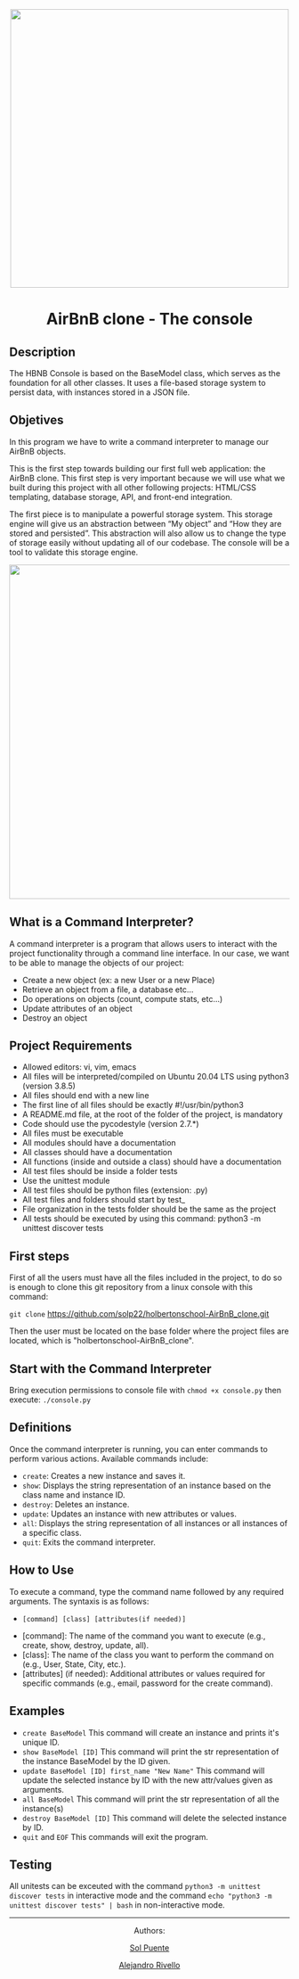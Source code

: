 <div align="center">
  
<img src= "https://github.com/solp22/holbertonschool-AirBnB_clone/assets/124692695/ed8ff7dd-177e-40b0-bbd2-812d2f3c5aa2" width=500 />

</div>
<h1 align="center"> AirBnB clone - The console </h1>

## Description
The HBNB Console is based on the BaseModel class, which serves as the foundation for all other classes. It uses a file-based storage system to persist data, with instances stored in a JSON file.

## Objetives
In this program we have to write a command interpreter to manage our AirBnB objects.

This is the first step towards building our first full web application: the AirBnB clone. This first step is very important because we will use what we built during this project with all other following projects: HTML/CSS templating, database storage, API, and front-end integration.

The first piece is to manipulate a powerful storage system. This storage engine will give us an abstraction between “My object” and “How they are stored and persisted”. This abstraction will also allow us to change the type of storage easily without updating all of our codebase. The console will be a tool to validate this storage engine.

<div align="center">

<img src="https://github.com/solp22/holbertonschool-AirBnB_clone/assets/124692695/e7330e1e-8d8b-456a-82e1-96a91ef7c1f4" width=600 />

</div>

## What is a Command Interpreter?
A command interpreter is a program that allows users to interact with the project functionality through a command line interface. In our case, we want to be able to manage the objects of our project:

* Create a new object (ex: a new User or a new Place)
* Retrieve an object from a file, a database etc…
* Do operations on objects (count, compute stats, etc…)
* Update attributes of an object
* Destroy an object

## Project Requirements
* Allowed editors: vi, vim, emacs
* All files will be interpreted/compiled on Ubuntu 20.04 LTS using python3 (version 3.8.5)
* All files should end with a new line
* The first line of all files should be exactly #!/usr/bin/python3
* A README.md file, at the root of the folder of the project, is mandatory
* Code should use the pycodestyle (version 2.7.*)
* All files must be executable
* All modules should have a documentation 
* All classes should have a documentation
* All functions (inside and outside a class) should have a documentation
* All test files should be inside a folder tests
* Use the unittest module
* All test files should be python files (extension: .py)
* All test files and folders should start by test_
* File organization in the tests folder should be the same as the project
* All tests should be executed by using this command: python3 -m unittest discover tests

## First steps
First of all the users must have all the files included in the project, to do so is enough to clone this git repository from a linux console with this command:

`git clone` https://github.com/solp22/holbertonschool-AirBnB_clone.git

Then the user must be located on the base folder where the project files are located, which is "holbertonschool-AirBnB_clone".

## Start with the Command Interpreter
Bring execution permissions to console file with `chmod +x console.py`
then execute: `./console.py`


## Definitions
Once the command interpreter is running, you can enter commands to perform various actions. Available commands include:

- `create`: Creates a new instance and saves it.
- `show`: Displays the string representation of an instance based on the class name and instance ID.
- `destroy`: Deletes an instance.
- `update`: Updates an instance with new attributes or values.
- `all`: Displays the string representation of all instances or all instances of a specific class.
- `quit`: Exits the command interpreter.

## How to Use
To execute a command, type the command name followed by any required arguments. The syntaxis is as follows:

- `[command] [class] [attributes(if needed)]`
* [command]: The name of the command you want to execute (e.g., create, show, destroy, update, all).
* [class]: The name of the class you want to perform the command on (e.g., User, State, City, etc.).
* [attributes] (if needed): Additional attributes or values required for specific commands (e.g., email, password for the create command).

## Examples
- `create BaseModel`
This command will create an instance and prints it's unique ID.
- `show BaseModel [ID]`
This command will print the str representation of the instance BaseModel by the ID given.
- `update BaseModel [ID] first_name "New Name"`
This command will update the selected instance by ID with the new attr/values given as arguments.
- `all BaseModel`
This command will print the str representation of all the instance(s)
- `destroy BaseModel [ID]`
This command will delete the selected instance by ID.
- `quit` and `EOF`
This commands will exit the program.

## Testing
All unitests can be exceuted with the command `python3 -m unittest discover tests` in interactive mode and the command `echo "python3 -m unittest discover tests" | bash` in non-interactive mode.

<hr>

<p align="center">Authors:</p>
<p align="center"><a href= "https://github.com/solp22">Sol Puente</a></p>
<p align="center"><a href= "https://github.com/alejandr088">Alejandro Rivello</a></p>

